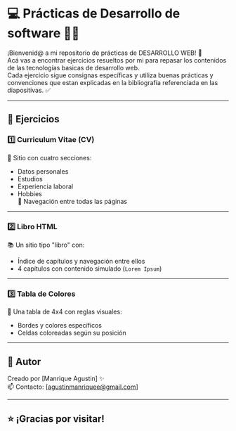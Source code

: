 # 💻 Prácticas de Desarrollo de software 🧠🎨

¡Bienvenid@ a mi repositorio de prácticas de DESARROLLO WEB! 🚀  
Acá vas a encontrar ejercicios resueltos por mi para repasar los contenidos de las tecnologías basicas de desarrollo web.  
Cada ejercicio sigue consignas específicas y utiliza buenas prácticas y convenciones que estan explicadas en la bibliografía referenciada en las diapositivas. ✅

---

## 📝 Ejercicios

### 1️⃣ Curriculum Vitae (CV)

👤 Sitio con cuatro secciones:
- Datos personales
- Estudios
- Experiencia laboral
- Hobbies  
🔗 Navegación entre todas las páginas  


---

### 2️⃣ Libro HTML

📚 Un sitio tipo "libro" con:
- Índice de capítulos y navegación entre ellos
- 4 capítulos con contenido simulado (`Lorem Ipsum`)  

---

### 3️⃣ Tabla de Colores

🎨 Una tabla de 4x4 con reglas visuales:
- Bordes y colores específicos
- Celdas coloreadas según su posición  

---

## 🙌 Autor

Creado por [Manrique Agustin] ✨  
📫 Contacto: [agustinmanriquee@gmail.com]

---

## ⭐ ¡Gracias por visitar!
 
